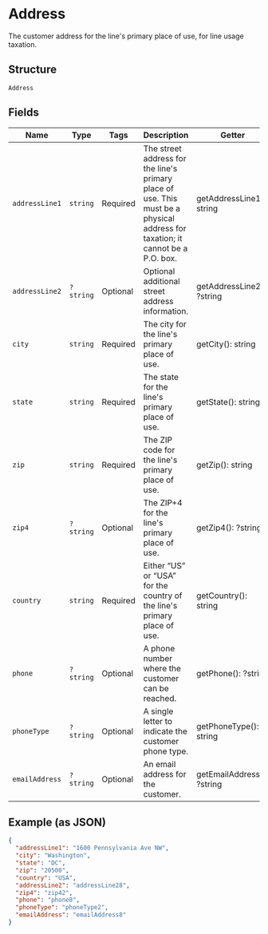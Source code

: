 
# Address

The customer address for the line's primary place of use, for line usage taxation.

## Structure

`Address`

## Fields

| Name | Type | Tags | Description | Getter | Setter |
|  --- | --- | --- | --- | --- | --- |
| `addressLine1` | `string` | Required | The street address for the line's primary place of use. This must be a physical address for taxation; it cannot be a P.O. box. | getAddressLine1(): string | setAddressLine1(string addressLine1): void |
| `addressLine2` | `?string` | Optional | Optional additional street address information. | getAddressLine2(): ?string | setAddressLine2(?string addressLine2): void |
| `city` | `string` | Required | The city for the line's primary place of use. | getCity(): string | setCity(string city): void |
| `state` | `string` | Required | The state for the line's primary place of use. | getState(): string | setState(string state): void |
| `zip` | `string` | Required | The ZIP code for the line's primary place of use. | getZip(): string | setZip(string zip): void |
| `zip4` | `?string` | Optional | The ZIP+4 for the line's primary place of use. | getZip4(): ?string | setZip4(?string zip4): void |
| `country` | `string` | Required | Either “US” or “USA” for the country of the line's primary place of use. | getCountry(): string | setCountry(string country): void |
| `phone` | `?string` | Optional | A phone number where the customer can be reached. | getPhone(): ?string | setPhone(?string phone): void |
| `phoneType` | `?string` | Optional | A single letter to indicate the customer phone type. | getPhoneType(): ?string | setPhoneType(?string phoneType): void |
| `emailAddress` | `?string` | Optional | An email address for the customer. | getEmailAddress(): ?string | setEmailAddress(?string emailAddress): void |

## Example (as JSON)

```json
{
  "addressLine1": "1600 Pennsylvania Ave NW",
  "city": "Washington",
  "state": "DC",
  "zip": "20500",
  "country": "USA",
  "addressLine2": "addressLine28",
  "zip4": "zip42",
  "phone": "phone8",
  "phoneType": "phoneType2",
  "emailAddress": "emailAddress8"
}
```

